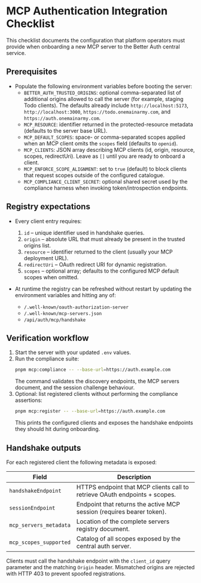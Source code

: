 # MCP Authentication Integration Checklist

This checklist documents the configuration that platform operators must provide when onboarding a new MCP server to the Better Auth central service.

## Prerequisites

- Populate the following environment variables before booting the server:
  - `BETTER_AUTH_TRUSTED_ORIGINS`: optional comma-separated list of additional origins allowed to call the server (for example, staging Todo clients). The defaults already include `http://localhost:5173`, `http://localhost:3000`, `https://todo.onemainarmy.com`, and `https://auth.onemainarmy.com`.
  - `MCP_RESOURCE`: identifier returned in the protected-resource metadata (defaults to the server base URL).
  - `MCP_DEFAULT_SCOPES`: space- or comma-separated scopes applied when an MCP client omits the `scopes` field (defaults to `openid`).
  - `MCP_CLIENTS`: JSON array describing MCP clients (id, origin, resource, scopes, redirectUri). Leave as `[]` until you are ready to onboard a client.
  - `MCP_ENFORCE_SCOPE_ALIGNMENT`: set to `true` (default) to block clients that request scopes outside of the configured catalogue.
  - `MCP_COMPLIANCE_CLIENT_SECRET`: optional shared secret used by the compliance harness when invoking token/introspection endpoints.

## Registry expectations

- Every client entry requires:
  1. `id` – unique identifier used in handshake queries.
  2. `origin` – absolute URL that must already be present in the trusted origins list.
  3. `resource` – identifier returned to the client (usually your MCP deployment URL).
  4. `redirectUri` – OAuth redirect URI for dynamic registration.
  5. `scopes` – optional array; defaults to the configured MCP default scopes when omitted.

- At runtime the registry can be refreshed without restart by updating the environment variables and hitting any of:
  - `/.well-known/oauth-authorization-server`
  - `/.well-known/mcp-servers.json`
  - `/api/auth/mcp/handshake`

## Verification workflow

1. Start the server with your updated `.env` values.
2. Run the compliance suite:
   ```bash
   pnpm mcp:compliance -- --base-url=https://auth.example.com
   ```
   The command validates the discovery endpoints, the MCP servers document, and the session challenge behaviour.
3. Optional: list registered clients without performing the compliance assertions:
   ```bash
   pnpm mcp:register -- --base-url=https://auth.example.com
   ```
   This prints the configured clients and exposes the handshake endpoints they should hit during onboarding.

## Handshake outputs

For each registered client the following metadata is exposed:

| Field | Description |
| ----- | ----------- |
| `handshakeEndpoint` | HTTPS endpoint that MCP clients call to retrieve OAuth endpoints + scopes. |
| `sessionEndpoint` | Endpoint that returns the active MCP session (requires bearer token). |
| `mcp_servers_metadata` | Location of the complete servers registry document. |
| `mcp_scopes_supported` | Catalog of all scopes exposed by the central auth server. |

Clients must call the handshake endpoint with the `client_id` query parameter and the matching `Origin` header. Mismatched origins are rejected with HTTP 403 to prevent spoofed registrations.
